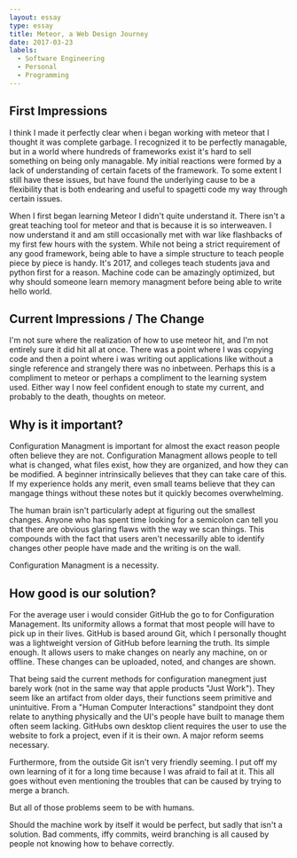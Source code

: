 ```yaml
---
layout: essay
type: essay
title: Meteor, a Web Design Journey
date: 2017-03-23
labels:
  - Software Engineering
  - Personal
  - Programming
---
```


## First Impressions

I think I made it perfectly clear when i began working with meteor that I thought it was complete garbage. I recognized it to be perfectly managable, but in a world where hundreds of frameworks exist it's hard to sell something on being only managable. My initial reactions were formed by a lack of understanding of certain facets of the framework. To some extent I still have these issues, but have found the underlying cause to be a flexibility that is both endearing and useful to spagetti code my way through certain issues. 

When I first began learning Meteor I didn't quite understand it. There isn't a great teaching tool for meteor and that is because it is so interweaven. I now understand it and am still occasionally met with war like flashbacks of my first few hours with the system. While not being a strict requirement of any good framework, being able to have a simple structure to teach people piece by piece is handy. It's 2017, and colleges teach students java and python first for a reason. Machine code can be amazingly optimized, but why should someone learn memory managment before being able to write hello world. 

## Current Impressions / The Change

I'm not sure where the realization of how to use meteor hit, and I'm not entirely sure it did hit all at once. There was a point where I was copying code and then a point where i was writing out applications like without a single reference and strangely there was no inbetween. Perhaps this is a compliment to meteor or perhaps a compliment to the learning system used. Either way I now feel confident enough to state my current, and probably to the death, thoughts on meteor. 
## Why is it important?

Configuration Managment is important for almost the exact reason people often believe they are not. Configuration Managment allows people to tell what is changed, what files exist, how they are organized, and how they can be modified. A beginner intrinsically believes that they can take care of this. If my experience holds any merit, even small teams believe that they can mangage things without these notes but it quickly becomes overwhelming.

The human brain isn't particularly adept at figuring out the smallest changes. Anyone who has spent time looking for a semicolon can tell you that there are obvious glaring flaws with the way we scan things. This compounds with the fact that users aren't necessarilly able to identify changes other people have made and the writing is on the wall.

Configuration Managment is a necessity. 

## How good is our solution?

For the average user i would consider GitHub the go to for Configuration Management. Its uniformity allows a format that most people will have to pick up in their lives. GitHub is based around Git, which I personally thought was a lightweight version of GitHub before learning the truth. Its simple enough. It allows users to make changes on nearly any machine, on or offline. These changes can be uploaded, noted, and changes are shown.

That being said the current methods for configuration manegment just barely work (not in the same way that apple products "Just Work"). They seem like an artifact from older days, their functions seem primitive and unintuitive. From a "Human Computer Interactions" standpoint they dont relate to anything physically and the UI's people have built to manage them often seem lacking. GitHubs own desktop client requires the user to use the website to fork a project, even if it is their own. A major reform seems necessary. 

Furthermore, from the outside Git isn't very friendly seeming. I put off my own learning of it for a long time because I was afraid to fail at it. This all goes without even mentioning the troubles that can be caused by trying to merge a branch. 

But all of those problems seem to be with humans. 

Should the machine work by itself it would be perfect, but sadly that isn't a solution. Bad comments, iffy commits, weird branching is all caused by people not knowing how to behave correctly. 
